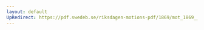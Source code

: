 ```yaml
---
layout: default
UpRedirect: https://pdf.swedeb.se/riksdagen-motions-pdf/1869/mot_1869__ak__00299/mot_1869__ak__00299_003.pdf
---
```

